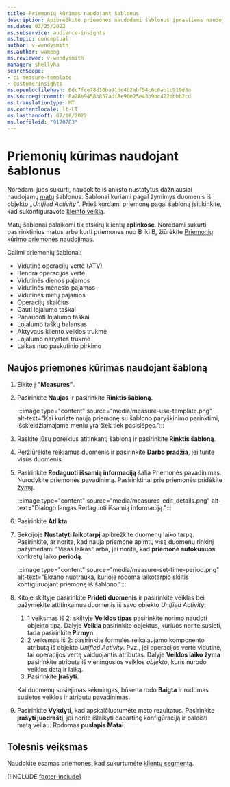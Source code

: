 ```yaml
---
title: Priemonių kūrimas naudojant šablonus
description: Apibrėžkite priemones naudodami šablonus įprastiems naudojimo atvejams.
ms.date: 03/25/2022
ms.subservice: audience-insights
ms.topic: conceptual
author: v-wendysmith
ms.author: wameng
ms.reviewer: v-wendysmith
manager: shellyha
searchScope:
- ci-measure-template
- customerInsights
ms.openlocfilehash: 6dc7fce78d10ba91de4b2abf54c6c6ab1c919d3a
ms.sourcegitcommit: 8a28e9458b857adf8e90e25e43b9bc422ebbb2cd
ms.translationtype: MT
ms.contentlocale: lt-LT
ms.lasthandoff: 07/18/2022
ms.locfileid: "9170783"
---
```

# <a name="create-measures-from-templates"></a>Priemonių kūrimas naudojant šablonus

Norėdami juos sukurti, naudokite iš anksto nustatytus dažniausiai naudojamų [matų](measures.md) šablonus. Šablonai kuriami pagal žymimys duomenis iš objekto *„Unified Activity“*. Prieš kurdami priemonę pagal šabloną įsitikinkite, kad sukonfigūravote [kleinto veiklą](activities.md).

Matų šablonai palaikomi tik atskirų klientų **aplinkose**. Norėdami sukurti pasirinktinius matus arba kurti priemones nuo B iki B, žiūrėkite [Priemonių kūrimo priemonės naudojimas](measure-builder.md).

Galimi priemonių šablonai:
- Vidutinė operacijų vertė (ATV)
- Bendra operacijos vertė
- Vidutinės dienos pajamos
- Vidutinės mėnesio pajamos
- Vidutinės metų pajamos
- Operacijų skaičius
- Gauti lojalumo taškai
- Panaudoti lojalumo taškai
- Lojalumo taškų balansas
- Aktyvaus kliento veiklos trukmė
- Lojalumo narystės trukmė
- Laikas nuo paskutinio pirkimo

## <a name="build-a-new-measure-using-a-template"></a>Naujos priemonės kūrimas naudojant šabloną

1. Eikite į **"Measures"**.

1. Pasirinkite **Naujas** ir pasirinkite **Rinktis šabloną**.

   :::image type="content" source="media/measure-use-template.png" alt-text="Kai kuriate naują priemonę su šablono paryškinimo parinktimi, išskleidžiamajame meniu yra šiek tiek pasislėpęs.":::

1. Raskite jūsų poreikius atitinkantį šabloną ir pasirinkite **Rinktis šabloną**.

1. Peržiūrėkite reikiamus duomenis ir pasirinkite **Darbo pradžia**, jei turite visus duomenis.

1. Pasirinkite **Redaguoti išsamią informaciją** šalia Priemonės pavadinimas. Nurodykite priemonės pavadinimą. Pasirinktinai prie priemonės pridėkite [žymų](work-with-tags-columns.md#manage-tags).

   :::image type="content" source="media/measures_edit_details.png" alt-text="Dialogo langas Redaguoti išsamią informaciją.":::

1. Pasirinkite **Atlikta**.

1. Sekcijoje **Nustatyti laikotarpį** apibrėžkite duomenų laiko tarpą. Pasirinkite, ar norite, kad nauja priemonė apimtų visą duomenų rinkinį pažymėdami "Visas laikas" arba, jei norite, kad **priemonė sufokusuos** konkretų laiko **periodą**.

   :::image type="content" source="media/measure-set-time-period.png" alt-text="Ekrano nuotrauka, kurioje rodoma laikotarpio skiltis konfigūruojant priemonę iš šablono.":::

1. Kitoje skiltyje pasirinkite **Pridėti duomenis** ir pasirinkite veiklas bei pažymėkite attitinkamus duomenis iš savo objekto *Unified Activity*.

    1. 1 veiksmas iš 2: skiltyje **Veiklos tipas** pasirinkite norimo naudoti objekto tipą. Dalyje **Veikla** pasirinkite objektus, kuriuos norite susieti, tada pasirinkite **Pirmyn**.
    1. 2 veiksmas iš 2: pasirinkite formulės reikalaujamo komponento atributą iš objekto *Unified Activity*. Pvz., jei operacijos vertė vidutinė, tai operacijos vertę vaiduojantis atributas. Dalyje **Veiklos laiko žyma** pasirinkite atributą iš vieningosios veiklos *objekto*, kuris nurodo veiklos datą ir laiką.
    1. Pasirinkite **Įrašyti**.

    Kai duomenų susiejimas sėkmingas, būsena rodo **Baigta** ir rodomas susietos veiklos ir atributų pavadinimas.

1. Pasirinkite **Vykdyti**, kad apskaičiuotumėte mato rezultatus. Pasirinkite **Įrašyti juodraštį**, jei norite išlaikyti dabartinę konfigūraciją ir paleisti matą vėliau. Rodomas **puslapis Matai**.

## <a name="next-step"></a>Tolesnis veiksmas

Naudokite esamas priemones, kad sukurtumėte [klientų segmentą](segments.md).

[!INCLUDE [footer-include](includes/footer-banner.md)]
